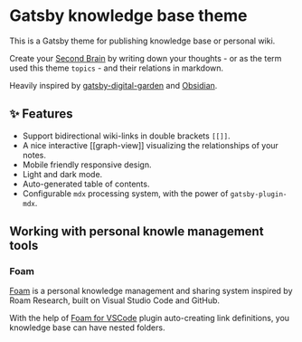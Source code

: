 # Gatsby knowledge base theme

This is a Gatsby theme for publishing knowledge base or personal wiki.

Create your [Second Brain](https://www.buildingasecondbrain.com/) by writing down your thoughts - or as the term used this theme `topics` -  and their relations in markdown.

Heavily inspired by [gatsby-digital-garden](https://github.com/mathieudutour/gatsby-digital-garden) and [Obsidian](https://publish.obsidian.md/help/Index).

## ✨ Features

- Support bidirectional wiki-links in double brackets `[[]]`.
- A nice interactive [[graph-view]] visualizing the relationships of your notes.
- Mobile friendly responsive design.
- Light and dark mode.
- Auto-generated table of contents.
- Configurable `mdx` processing system, with the power of `gatsby-plugin-mdx`.

## Working with personal knowle management tools

### Foam

[Foam](https://foambubble.github.io/foam/) is a personal knowledge management and sharing system inspired by Roam Research, built on Visual Studio Code and GitHub.

With the help of [Foam for VSCode](https://marketplace.visualstudio.com/items?itemName=foam.foam-vscode) plugin auto-creating link definitions, you knowledge base can have nested folders. 
